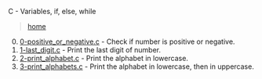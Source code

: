 C - Variables, if, else, while

> [home](../README.md)

0. [0-positive_or_negative.c](./0-positive_or_negative.c) - Check if number is
   positive or negative.
1. [1-last_digit.c](./1-last_digit.c) - Print the last digit of number.
2. [2-print_alphabet.c](./2-print_alphabet.c) - Print the alphabet in lowercase.
3. [3-print_alphabets.c](./3-print_alphabets.c) - Print the alphabet in
   lowercase, then in uppercase.
